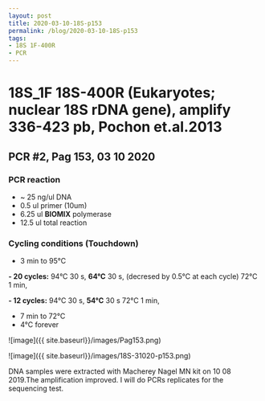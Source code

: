 ```yaml
---
layout: post
title: 2020-03-10-18S-p153
permalink: /blog/2020-03-10-18S-p153
tags:
- 18S 1F-400R
- PCR
---
```

# 18S_1F 18S-400R (Eukaryotes; nuclear 18S rDNA gene), amplify **336-423 pb**, Pochon et.al.2013
## **PCR #2, Pag 153, 03 10 2020**

### **PCR reaction**

-   ~ 25  ng/ul DNA
-   0.5   ul primer (10um)
-   6.25  ul **BIOMIX** polymerase
-   12.5  ul total reaction


### **Cycling conditions (Touchdown)**

- 3 min to 95°C

**- 20 cycles:**
  94°C 30 s,
  **64°C** 30 s, (decresed by 0.5°C at each cycle)
  72°C 1 min,
  
**- 12 cycles:**
  94°C 30 s,
  **54°C** 30 s
  72°C 1 min,
  
- 7 min to 72°C
- 4°C forever

![image]({{ site.baseurl}}/images/Pag153.png)

![image]({{ site.baseurl}}/images/18S-31020-p153.png)


DNA samples were extracted with Macherey Nagel MN kit on 10 08 2019.The amplification improved. I will do PCRs replicates for the sequencing test. 


